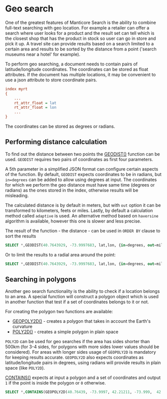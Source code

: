 # Geo search

One of the greatest features of Manticore Search is the ability to combine full-text searching with geo location. For example a retailer can offer a search where user looks for a product and the result set can tell which is the closest shop that has the product in stock so user can go in store and pick it up. A travel site can provide results based on a search limited to a certain area and results to be sorted by the distance from a point ('search museums near a hotel' for example).

To perform geo searching, a document needs to contain pairs of latitude/longitude coordinates. The coordinates can be stored as float attributes. If the document has multiple locations, it may be convenient to use a json attribute to store coordinate pairs.

```ini
index myrt
{
    ...
    rt_attr_float = lat
    rt_attr_float = lon
    ...
}
```

The coordinates can be stored as degrees or radians.

## Performing distance calculation

To find out the distance between two points the [GEODIST()](../Functions/Geo_spatial_functions.md#GEODIST%28%29) function can be used. `GEODIST` requires two pairs of coordinates as first four parameters.

A 5th parameter in a simplified JSON format can configure certain aspects of the function. By default, `GEODIST` expects coordinates to be in radians, but `in=degrees` can be added to allow using degrees at input. The coordinates for which we perform the geo distance must have same time (degrees or radians) as the ones stored in the index, otherwise results will be misleading.

The calculated distance is by default in meters, but with `out` option it can be transformed to kilometers, feets or miles. Lastly, by default a calculation method called `adaptive` is used. An alternative method based on `haversine` algorithm is available, however this one is slower and less precise.

The result of the function - the distance - can be used in `ORDER BY` clause to sort the results

```sql
SELECT *,GEODIST(40.7643929, -73.9997683, lat,lon, {in=degrees, out=miles}) AS distance FROM myindex WHERE MATCH('...') ORDER BY distance ASC, WEIGHT() DESC;
```

Or to limit the results to a radial area around the point:

```sql
SELECT *,GEODIST(40.7643929, -73.9997683, lat,lon, {in=degrees, out=miles}) AS distance FROM myindex WHERE MATCH('...') AND distance <1000 ORDER BY WEIGHT(), DISTANCE ASC;
```

## Searching in polygons

Another geo search functionality is the ability to check if a location belongs to an area. A special function will construct a polygon object which is used in another function that test if a set of coordinates belongs to it or not.

For creating the polygon two functions are available:

*   [GEOPOLY2D()](../Functions/Geo_spatial_functions.md#GEOPOLY2D%28%29) - creates a polygon that takes in account the Earth's curvature
*   [POLY2D()](../Functions/Geo_spatial_functions.md#POLY2D%28%29) - creates a simple polygon in plain space

`POLY2D` can be used for geo searches if the area has sides shorter than 500km (for 3-4 sides, for polygons with more sides lower values should be considered). For areas with longer sides usage of `GEOPOLY2D` is mandatory for keeping results accurate. `GEOPOLY2D` also expects coordinates as latitude/longitude pairs in degrees, using radians will provide results in plain space (like `POLY2D`).

[CONTAINS()](../Functions/Arrays_and_conditions_functions.md#CONTAINS%28%29) expects at input a polygon and a set of coordinates and output `1` if the point is inside the polygon or `0` otherwise.

```sql
SELECT *,CONTAINS(GEOPOLY2D(40.76439, -73.9997, 42.21211, -73.999,  42.21211, -76.123, 40.76439, -76.123), 41.5445, -74.973) AS inside FROM myindex WHERE MATCH('...') AND inside=1;
```
